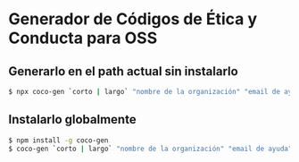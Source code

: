 # Generador de Códigos de Ética y Conducta para OSS

## Generarlo en el path actual sin instalarlo
```bash
$ npx coco-gen `corto | largo` "nombre de la organización" "email de ayuda"
```

## Instalarlo globalmente 
```bash
$ npm install -g coco-gen
$ coco-gen `corto | largo` "nombre de la organización" "email de ayuda"
```
